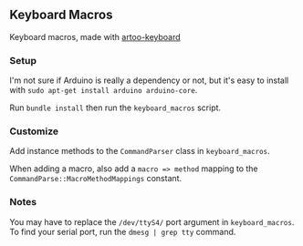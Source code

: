 ## Keyboard Macros

Keyboard macros, made with [artoo-keyboard](http://artoo.io/documentation/platforms/keyboard/)

### Setup

I'm not sure if Arduino is really a dependency or not, but it's easy 
to install with `sudo apt-get install arduino arduino-core`.

Run `bundle install` then run the `keyboard_macros` script.

### Customize

Add instance methods to the `CommandParser`
class in `keyboard_macros`.

When adding a macro, also add a `macro => method` mapping to
the `CommandParse::MacroMethodMappings` constant.

### Notes

You may have to replace the `/dev/ttyS4/` port argument
in `keyboard_macros`. To find your serial port, run the
`dmesg | grep tty` command.



